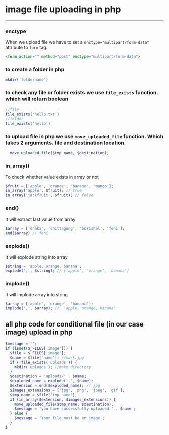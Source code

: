 # image file uploading in php

<hr>

### enctype
When we upload file we have to set a `enctype="multipart/form-data"` attribute to `form` tag.

~~~html
<form action="" method="post" enctype="multipart/form-data">
~~~

### to create a folder in php   

~~~php
mkdir('foldername')
~~~

### to check any file or folder exists we use `file_exists` function. which will return boolean

~~~php
//file
file_exists('hello.txt')
//folder
file_exists('hello')
~~~


### to upload file in php we use `move_uploaded_file` function. Which takes 2 arguments. file and destination location.

~~~php
  move_uploaded_file($tmp_name, $destination);
~~~

### in_array()     

To check whether value exists in array or not 

~~~php
$fruit = ['apple', 'orange', 'banana', 'mango'];
in_array('apple', $fruit); // true
in_array('jackfruit', $fruit); // false
~~~

### end()

It will extract last value from array

~~~php
$array = ['dhaka', 'chittagong', 'borishal', 'feni'];
end($array) // feni
~~~

### explode()    

It will explode string into array    

~~~php
$string = 'apple, orange, banana';
explode(',', $string); // ['apple', 'orange', 'banana']
~~~

### implode()     

It will implode array into string          

~~~php
$array = ['apple', 'orange', 'banana'];
implode(',', $array); //  'apple, orange, banana'
~~~

        
## all php code for conditional file (in our case image) upload in php       

~~~php
$message = '';
if (isset($_FILES['image'])) {
  $file = $_FILES['image'];
  $name = $file['name']; //mark.jpg
  if (!file_exists('uploads')) {
    mkdir('uploads'); //make directory
  }
  $destination = 'uploads/' . $name;
  $exploded_name = explode('.', $name);
  $extension = end($exploded_name); // jpg
  $images_extensions = ['jpg', 'png', 'jpeg', 'gif'];
  $tmp_name = $file['tmp_name'];
  if (in_array($extension, $images_extensions)) {
    move_uploaded_file($tmp_name, $destination);
    $message = 'you have successfully uploaded ' . $name ;
  } else {
    $message = 'Your file must be an image';
  }
}
~~~

